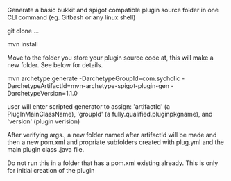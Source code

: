 Generate a basic bukkit and spigot compatible plugin source folder in one CLI command (eg. Gitbash or any linux shell)

git clone ...

mvn install

Move to the folder you store your plugin source code at, this will make a new folder.  See below for details.

mvn archetype:generate -DarchetypeGroupId=com.sycholic -DarchetypeArtifactId=mvn-archetype-spigot-plugin-gen -DarchetypeVersion=1.1.0

user will enter scripted generator to assign: 'artifactId' (a PlugInMainClassName),
    'groupId' (a fully.qualified.pluginpkgname), and 'version' (plugin verision)

After verifying args., a new folder named after artifactId will be made and then a
new pom.xml and propriate subfolders created with plug.yml and the main plugin
class .java file.

Do not run this in a folder that has a pom.xml existing already.  This is only for initial creation of the plugin
